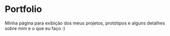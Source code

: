 # Portfolio
Minha página para exibição dos meus projetos, protótipos e alguns detalhes sobre mim e o que eu faço :)
